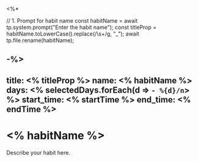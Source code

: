 <%*


// 1. Prompt for habit name
const habitName = await tp.system.prompt("Enter the habit name");
const titleProp = habitName.toLowerCase().replace(/\s+/g, "_");
await tp.file.rename(habitName);

-%>
---
title: <% titleProp %>
name: <% habitName %>
days:
<% selectedDays.forEach(d => `- %{d}/n`> %>
start_time: <% startTime %>
end_time: <% endTime %>
---
# <% habitName %>

Describe your habit here.
